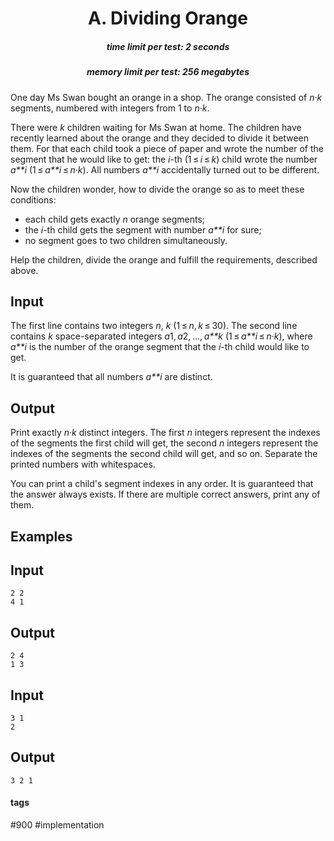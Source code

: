 <h1 style='text-align: center;'> A. Dividing Orange</h1>

<h5 style='text-align: center;'>time limit per test: 2 seconds</h5>
<h5 style='text-align: center;'>memory limit per test: 256 megabytes</h5>

One day Ms Swan bought an orange in a shop. The orange consisted of *n*·*k* segments, numbered with integers from 1 to *n*·*k*. 

There were *k* children waiting for Ms Swan at home. The children have recently learned about the orange and they decided to divide it between them. For that each child took a piece of paper and wrote the number of the segment that he would like to get: the *i*-th (1 ≤ *i* ≤ *k*) child wrote the number *a**i* (1 ≤ *a**i* ≤ *n*·*k*). All numbers *a**i* accidentally turned out to be different.

Now the children wonder, how to divide the orange so as to meet these conditions:

* each child gets exactly *n* orange segments;
* the *i*-th child gets the segment with number *a**i* for sure;
* no segment goes to two children simultaneously.

Help the children, divide the orange and fulfill the requirements, described above.

## Input

The first line contains two integers *n*, *k* (1 ≤ *n*, *k* ≤ 30). The second line contains *k* space-separated integers *a*1, *a*2, ..., *a**k* (1 ≤ *a**i* ≤ *n*·*k*), where *a**i* is the number of the orange segment that the *i*-th child would like to get.

It is guaranteed that all numbers *a**i* are distinct.

## Output

Print exactly *n*·*k* distinct integers. The first *n* integers represent the indexes of the segments the first child will get, the second *n* integers represent the indexes of the segments the second child will get, and so on. Separate the printed numbers with whitespaces.

You can print a child's segment indexes in any order. It is guaranteed that the answer always exists. If there are multiple correct answers, print any of them.

## Examples

## Input


```
2 2  
4 1  

```
## Output


```
2 4   
1 3   

```
## Input


```
3 1  
2  

```
## Output


```
3 2 1   

```


#### tags 

#900 #implementation 